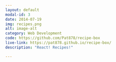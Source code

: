 ```yaml
---
layout: default
modal-id: 3
date: 2014-07-19
img: recipes.png
alt: image-alt
category: Web Development
code: https://github.com/Pat878/recipe-box
live-link: https://pat878.github.io/recipe-box/
description: "React! Recipes!"

---
```


